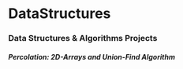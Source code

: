 # DataStructures
### Data Structures & Algorithms Projects
##### Percolation: 2D-Arrays and Union-Find Algorithm
##### 
#####
#####
#####
#####
